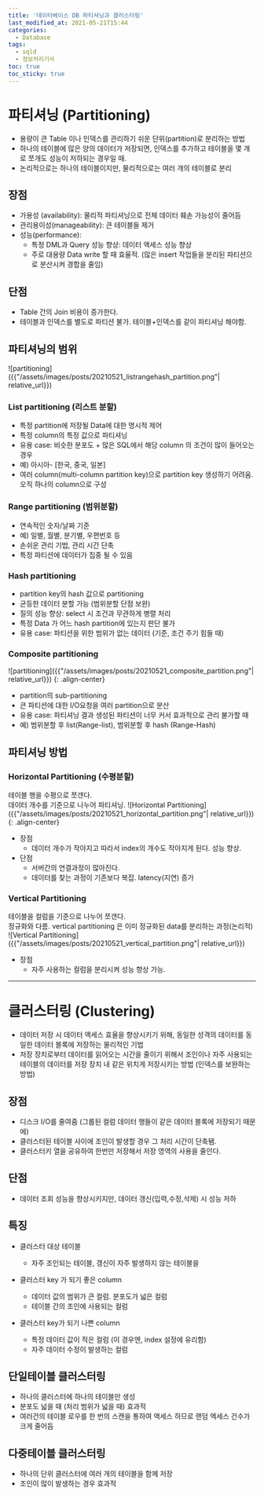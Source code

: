 ```yaml
---
title: '데이터베이스 DB 파티셔닝과 클러스터링'
last_modified_at: 2021-05-21T15:44
categories:
  - Database
tags:
  - sqld
  - 정보처리기사
toc: true
toc_sticky: true
---
```

# 파티셔닝 (Partitioning)
- 용량이 큰 Table 이나 인덱스를 관리하기 쉬운 단위(partition)로 분리하는 방법
- 하나의 테이블에 많은 양의 데이터가 저장되면, 인덱스를 추가하고 테이블을 몇 개로 쪼개도 성능이 저하되는 경우일 때. 
- 논리적으로는 하나의 테이블이지만, 물리적으로는 여러 개의 테이블로 분리

## 장점 
- 가용성 (availability): 물리적 파티셔닝으로 전체 데이터 훼손 가능성이 줄어듬 
- 관리용이성(manageability): 큰 테이블들 제거 
- 성능(performance): 
  - 특정 DML과 Query 성능 향상: 데이터 액세스 성능 향상
  - 주로 대용량 Data write 할 때 효율적. (많은 insert 작업들을 분리된 파티션으로 분산시켜 경합을 줄임) 

## 단점 
- Table 간의 Join 비용이 증가한다. 
- 테이블과 인덱스를 별도로 파티션 불가. 테이블+인덱스를 같이 파티셔닝 해야함. 

## 파티셔닝의 범위 
![partitioning]({{"/assets/images/posts/20210521_listrangehash_partition.png"| relative_url}})

### List partitioning (리스트 분할)
- 특정 partition에 저장될 Data에 대한 명시적 제어
- 특정 column의 특정 값으로 파티셔닝 
- 유용 case: 비슷한 분포도 + 많은 SQL에서 해당 column 의 조건이 많이 들어오는 경우 
- 예) 아시아- [한국, 중국, 일본]
- 여러 column(multi-column partition key)으로 partition key 생성하기 어려움. 오직 하나의 column으로 구성

### Range partitioning (범위분할)
- 연속적인 숫자/날짜 기준 
- 예) 일별, 월별, 분기별, 우편번호 등
- 손쉬운 관리 기법, 관리 시간 단축
- 특정 파티션에 데이터가 집중 될 수 있음 

### Hash partitioning 
- partition key의 hash 값으로 partitioning 
- 균등한 데이터 분할 가능 (범위분할 단점 보완)
- 질의 성능 향상: select 시 조건과 무관하게 병렬 처리 
- 특정 Data 가 어느 hash partition에 있는지 판단 불가 
- 유용 case: 파티션을 위한 범위가 없는 데이터 (기준, 조건 주기 힘들 때)

### Composite partitioning
![partitioning]({{"/assets/images/posts/20210521_composite_partition.png"| relative_url}})
{: .align-center}
- partition의 sub-partitioning 
- 큰 파티션에 대한 I/O요청을 여러 partition으로 분산
- 유용 case: 파티셔닝 결과 생성된 파티션이 너무 커서 효과적으로 관리 불가할 때
- 예) 범위분할 후 list(Range-list), 범위분할 후 hash (Range-Hash)


## 파티셔닝 방법 
### Horizontal Partitioning (수평분할)
테이블 행을 수평으로 쪼갠다.\
데이터 개수를 기준으로 나누어 파티셔닝. 
![Horizontal Partitioning]({{"/assets/images/posts/20210521_horizontal_partition.png"| relative_url}})
{: .align-center}
- 장점 
  - 데이터 개수가 작아지고 따라서 index의 개수도 작아지게 된다. 성능 향상. 
- 단점 
  - 서버간의 연결과정이 많아진다. 
  - 데이터를 찾는 과정이 기존보다 복잡. latency(지연) 증가 

### Vertical Partitioning 
테이블을 컬럼을 기준으로 나누어 쪼갠다.\
정규화와 다름. vertical partitioning 은 이미 정규화된 data를 분리하는 과정(논리적)
![Vertical Partitioning]({{"/assets/images/posts/20210521_vertical_partition.png"| relative_url}})
- 장점
  - 자주 사용하는 컬럼을 분리시켜 성능 향상 가능.


---

# 클러스터링 (Clustering)
- 데이터 저장 시 데이터 액세스 효율을 향상시키기 위해, 동일한 성격의 데이터를 동일한 데이터 블록에 저장하는 물리적인 기법
- 저장 장치로부터 데이터를 읽어오는 시간을 줄이기 위해서 조인이나 자주 사용되는 테이블의 데이터를 저장 장치 내 같은 위치게 저장시키는 방법  (인덱스를 보완하는 방법)

## 장점 
- 디스크 I/O를 줄여줌 (그룹된 컬럼 데이터 행들이 같은 데이터 블록에 저장되기 때문에)
- 클러스터된 테이블 사이에 조인이 발생할 경우 그 처리 시간이 단축됌. 
- 클러스터키 열을 공유하여 한번만 저장해서 저장 영역의 사용을 줄인다. 


## 단점 
- 데이터 조회 성능을 향상시키지만, 데이터 갱신(입력,수정,삭제) 시 성능 저하 

## 특징 
- 클러스터 대상 테이블 
  - 자주 조인되는 테이블, 갱신이 자주 발생하지 않는 테이블을

- 클러스터 key 가 되기 좋은 column
  - 데이터 값의 범위가 큰 컬럼. 분포도가 넓은 컬럼
  - 테이블 간의 조인에 사용되는 컬럼

- 클러스터 key가 되기 나쁜 column 
  - 특정 데이터 값이 적은 컬럼 (이 경우엔, index 설정에 유리함)
  - 자주 데이터 수정이 발생하는 컬럼

## 단일테이블 클러스터링 
- 하나의 클러스터에 하나의 테이블만 생성 
- 분포도 넓을 때 (처리 범위가 넓을 때) 효과적 
- 여러건의 테이블 로우를 한 번의 스캔을 통하여 액세스 하므로 랜덤 엑세스 건수가 크게 줄어듬 


## 다중테이블 클러스터링 
- 하나의 단위 클러스터에 여러 개의 테이블을 함께 저장 
- 조인이 많이 발생하는 경우 효과적